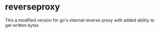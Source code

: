 # reverseproxy
This a modified version for go's internal reverse proxy with added ability to get written bytes